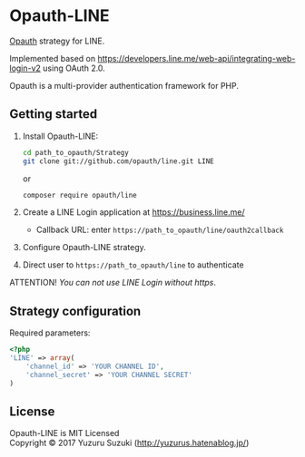 Opauth-LINE
=============
[Opauth][1] strategy for LINE.

Implemented based on https://developers.line.me/web-api/integrating-web-login-v2 using OAuth 2.0.

Opauth is a multi-provider authentication framework for PHP.

Getting started
----------------
1. Install Opauth-LINE:
   ```bash
   cd path_to_opauth/Strategy
   git clone git://github.com/opauth/line.git LINE
   ```

   or

   ```bash
   composer require opauth/line
   ```

2. Create a LINE Login application at https://business.line.me/
   - Callback URL: enter `https://path_to_opauth/line/oauth2callback`

   
3. Configure Opauth-LINE strategy.

4. Direct user to `https://path_to_opauth/line` to authenticate

ATTENTION!
*You can not use LINE Login without https*.

Strategy configuration
----------------------

Required parameters:

```php
<?php
'LINE' => array(
	'channel_id' => 'YOUR CHANNEL ID',
	'channel_secret' => 'YOUR CHANNEL SECRET'
)
```


License
---------
Opauth-LINE is MIT Licensed  
Copyright © 2017 Yuzuru Suzuki (http://yuzurus.hatenablog.jp/)

[1]: https://github.com/opauth/opauth
